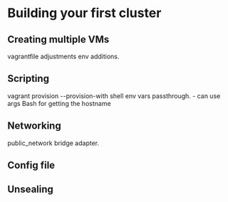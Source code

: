 # Building your first cluster

## Creating multiple VMs
vagrantfile adjustments
env additions.

## Scripting
vagrant provision --provision-with shell
env vars passthrough. - can use args
Bash for getting the hostname


## Networking
public_network
bridge adapter.

## Config file

## Unsealing

